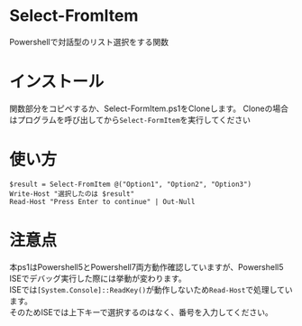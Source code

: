 # Select-FromItem
Powershellで対話型のリスト選択をする関数

# インストール
関数部分をコピペするか、Select-FormItem.ps1をCloneします。
Cloneの場合はプログラムを呼び出してから```Select-FormItem```を実行してください

# 使い方
```
$result = Select-FromItem @("Option1", "Option2", "Option3")
Write-Host "選択したのは $result"
Read-Host "Press Enter to continue" | Out-Null
```

# 注意点
本ps1はPowershell5とPowershell7両方動作確認していますが、Powershell5 ISEでデバッグ実行した際には挙動が変わります。  
ISEでは```[System.Console]::ReadKey()```が動作しないため```Read-Host```で処理しています。  
そのためISEでは上下キーで選択するのはなく、番号を入力してください。
